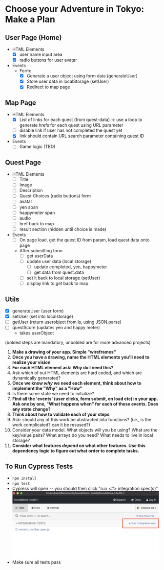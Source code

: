 # Choose your Adventure in Tokyo: Make a Plan

## User Page (Home)
*   HTML Elements
    - [x] user name input area
    - [x] radio buttons for user avatar
*   Events
    *   Form: 
        - [x] Generate a user object using form data (generateUser)
        - [x] Store user data in localStorage (setUser)
        - [x] Redirect to map page

## Map Page
*   HTML Elements
    - [x] List of links for each quest (from quest-data) -> use a loop to generate hrefs for each quest using URL parameter
    - [ ] disable link if user has not completed the quest yet
    - [x] link should contain URL search parameter containing quest ID
*   Events
    - [ ] Game logic (TBD)

## Quest Page
*   HTML Elements
    - [ ] Title
    - [ ] Image
    - [ ] Description
    - [ ] Quest Choices (radio buttons) form
    - [ ] avatar
    - [ ] yen span
    - [ ] happymeter span
    - [ ] audio
    - [ ] href back to map
    - [ ] result section (hidden until choice is made)
*   Events
    - [ ] On page load, get the quest ID from param, load quest data onto page
    *   After submitting form
        - [ ] get userData 
        - [ ] update user data (local storage)
            - [ ] update completed, yen, happymeter
            - [ ] get data from quest.data 
        - [ ] set it back to local storage (setUser)
        - [ ] display link to get back to map

## Utils
- [x] generateUser (user form)
- [x] setUser (set into localstorage)
- [ ] getUser (return userobject from ls, using JSON.parse)
- [ ] questScore (updates yen and happy meter)
    *   takes userObject 
 
(bolded steps are mandatory, unbolded are for more advanced projects)

1) **Make a drawing of your app. Simple "wireframes"**
2) **Once you have a drawing, name the HTML elements you'll need to realize your vision**
3) **For each HTML element ask: Why do I need this?**
4) Ask which of out HTML elements are hard coded, and which are dynamically generated?
5) **Once we know _why_ we need each element, think about how to implement the "Why" as a "How"**
6) Is there some state we need to initialize?
7) **Find all the 'events' (user clicks, form submit, on load etc) in your app. Ask one by one, "What happens when" for each of these events. Does any state change?**
8) **Think about how to validate each of your steps**
9) Ask: should any of this work be abstracted into functions? (i.e., is the work complicated? can it be resused?)
10) Consider your data model. What objects will you be using? What are the key/value pairs? What arrays do you need? What needs to live in local storage?
11) **Consider what features _depend_ on what other features. Use this dependency logic to figure out what order to complete tasks.**


## To Run Cypress Tests
* `npm install`
* `npm test`
* Cypress will open -- you should then click "run <#> integration spec(s)"
    ![](cypress.png)
* Make sure all tests pass